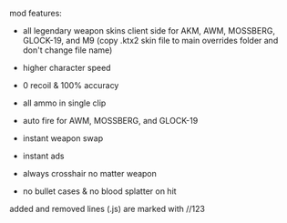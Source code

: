 mod features:

- all legendary weapon skins client side for AKM, AWM, MOSSBERG, GLOCK-19, and M9 (copy .ktx2 skin file to main overrides folder and don't change file name)

- higher character speed

- 0 recoil & 100% accuracy

- all ammo in single clip

- auto fire for AWM, MOSSBERG, and GLOCK-19

- instant weapon swap

- instant ads

- always crosshair no matter weapon

- no bullet cases & no blood splatter on hit

added and removed lines (.js) are marked with //123
